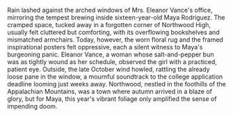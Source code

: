 Rain lashed against the arched windows of Mrs. Eleanor Vance's office, mirroring the tempest brewing inside sixteen-year-old Maya Rodriguez.  The cramped space, tucked away in a forgotten corner of Northwood High, usually felt cluttered but comforting, with its overflowing bookshelves and mismatched armchairs. Today, however, the worn floral rug and the framed inspirational posters felt oppressive, each a silent witness to Maya's burgeoning panic. Eleanor Vance, a woman whose salt-and-pepper bun was as tightly wound as her schedule, observed the girl with a practiced, patient eye. Outside, the late October wind howled, rattling the already loose pane in the window, a mournful soundtrack to the college application deadline looming just weeks away. Northwood, nestled in the foothills of the Appalachian Mountains, was a town where autumn arrived in a blaze of glory, but for Maya, this year's vibrant foliage only amplified the sense of impending doom.
